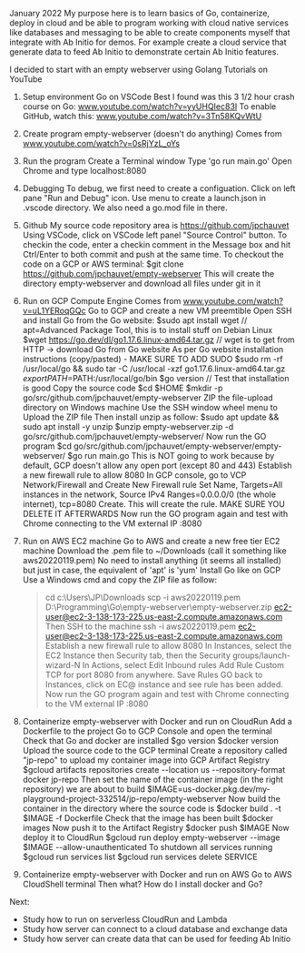 January 2022
My purpose here is to learn basics of Go, containerize, deploy in cloud and be able to program working with 
cloud native services like databases and messaging to be able to create components myself that integrate with Ab Initio for demos.
For example create a cloud service that generate data to feed Ab Initio to demonstrate certain Ab Initio features.

I decided to start with an empty webserver using Golang Tutorials on YouTube

1. Setup environment Go on VSCode
Best I found was this 3 1/2 hour crash course on Go: www.youtube.com/watch?v=yyUHQIec83I
To enable GitHub, watch this: www.youtube.com/watch?v=3Tn58KQvWtU

2. Create program empty-webserver (doesn't do anything)
Comes from www.youtube.com/watch?v=0sRjYzL_oYs

3. Run the program
Create a Terminal window
Type 'go run main.go'
Open Chrome and type localhost:8080

4. Debugging
To debug, we first need to create a configuation. Click on left pane "Run and Debug" icon.
Use menu to create a launch.json in .vscode directory. We also need a go.mod file in there.

5. Github
My source code repository area is https://github.com/jpchauvet
Using VSCode, click on VSCode left panel "Source Control" button.
To checkin the code, enter a checkin comment in the Message box and hit Ctrl/Enter to both commit and push at the same time.
To checkout the code on a GCP or AWS terminal:
    $git clone https://github.com/jpchauvet/empty-webserver
This will create the directory empty-webserver and download all files under git in it

6. Run on GCP Compute Engine
Comes from www.youtube.com/watch?v=uL1YERoqGQc
Go to GCP and create a new VM preemtible
Open SSH and install Go from the Go website:
    $sudo apt install wget // apt=Advanced Package Tool, this is to install stuff on Debian Linux
    $wget https://go.dev/dl/go1.17.6.linux-amd64.tar.gz // wget is to get from HTTP -> download Go from Go website
    As per Go website installation instructions (copy/pasted) - MAKE SURE TO ADD SUDO
    $sudo rm -rf /usr/local/go && sudo tar -C /usr/local -xzf go1.17.6.linux-amd64.tar.gz
    $export PATH=$PATH:/usr/local/go/bin
    $go version // Test that installation is good
Copy the source code
    $cd $HOME
    $mkdir -p go/src/github.com/jpchauvet/empty-webserver
    ZIP the file-upload directory on Windows machine
    Use the SSH window wheel menu to Upload the ZIP file
    Then install unzip as follow:
    $sudo apt update && sudo apt install -y unzip
    $unzip empty-webserver.zip -d go/src/github.com/jpchauvet/empty-webserver/
Now run the GO program
    $cd go/src/github.com/jpchauvet/empty-webserver/empty-webserver/
    $go run main.go
    This is NOT going to work because by default, GCP doesn't allow any open port (except 80 and 443)
Establish a new firewall rule to allow 8080
    In GCP console, go to VCP Network/Firewall and Create New Firewall rule
    Set Name, Targets=All instances in the network, Source IPv4 Ranges=0.0.0.0/0 (the whole internet), tcp=8080
    Create. This will create the rule. MAKE SURE YOU DELETE IT AFTERWARDS
Now run the GO program again and test with Chrome connecting to the VM external IP :8080

7. Run on AWS EC2 machine
Go to AWS and create a new free tier EC2 machine
Download the .pem file to ~/Downloads (call it something like aws20220119.pem)
No need to install anything (it seems all installed) but just in case, the equivalent of 'apt' is 'yum'
Install Go like on GCP
Use a Windows cmd and copy the ZIP file as follow:
    >cd c:\Users\JP\Downloads
    >scp -i aws20220119.pem D:\Programming\Go\empty-webserver\empty-webserver.zip ec2-user@ec2-3-138-173-225.us-east-2.compute.amazonaws.com
Then SSH to the machine
    >ssh -i aws20220119.pem ec2-user@ec2-3-138-173-225.us-east-2.compute.amazonaws.com
Establish a new firewall rule to allow 8080
    In Instances, select the EC2 Instance then Security tab, then the Security groups/launch-wizard-N
    In Actions, select Edit Inbound rules
    Add Rule Custom TCP for port 8080 from anywhere. Save Rules
    GO back to Instances, click on EC@ instance and see rule has been added.
Now run the GO program again and test with Chrome connecting to the VM external IP :8080

8. Containerize empty-webserver with Docker and run on CloudRun
Add a Dockerfile to the project
Go to GCP Console and open the terminal
Check that Go and docker are installed
    $go version
    $docker version
Upload the source code to the GCP terminal
Create a repository called "jp-repo" to upload my container image into GCP Artifact Registry
    $gcloud artifacts repositories create --location us --repository-format docker jp-repo
Then set the name of the container image (in the right repository) we are about to build
    $IMAGE=us-docker.pkg.dev/my-playground-project-332514/jp-repo/empty-webserver
Now build the container in the directory where the source code is
    $docker build . -t $IMAGE -f Dockerfile
Check that the image has been built
    $docker images
Now push it to the Artifact Registry
    $docker push $IMAGE
Now deploy it to CloudRun
    $gcloud run deploy empty-webserver --image $IMAGE --allow-unauthenticated
To shutdown all services running
    $gcloud run services list
    $gcloud run services delete SERVICE

9. Containerize empty-webserver with Docker and run on AWS
Go to AWS CloudShell terminal
Then what? How do I install docker and Go?


Next: 
- Study how to run on serverless CloudRun and Lambda
- Study how server can connect to a cloud database and exchange data
- Study how server can create data that can be used for feeding Ab Initio
